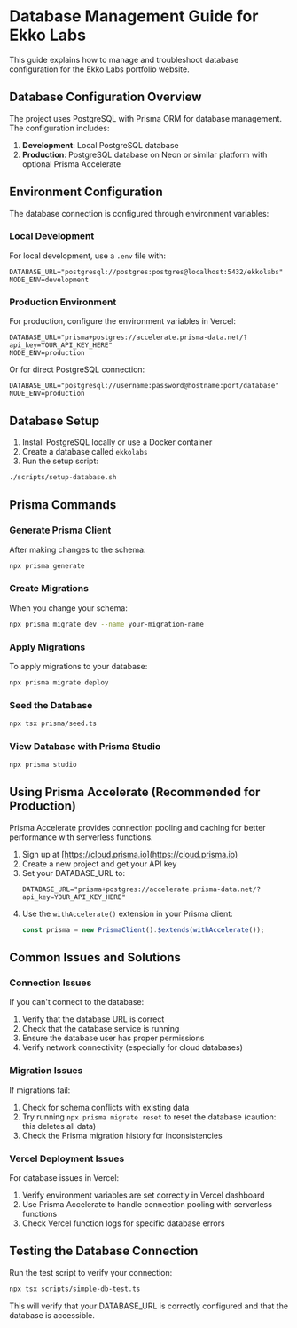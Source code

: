 # Database Management Guide for Ekko Labs

This guide explains how to manage and troubleshoot database configuration for the Ekko Labs portfolio website.

## Database Configuration Overview

The project uses PostgreSQL with Prisma ORM for database management. The configuration includes:

1. **Development**: Local PostgreSQL database
2. **Production**: PostgreSQL database on Neon or similar platform with optional Prisma Accelerate

## Environment Configuration

The database connection is configured through environment variables:

### Local Development

For local development, use a `.env` file with:

```
DATABASE_URL="postgresql://postgres:postgres@localhost:5432/ekkolabs"
NODE_ENV=development
```

### Production Environment

For production, configure the environment variables in Vercel:

```
DATABASE_URL="prisma+postgres://accelerate.prisma-data.net/?api_key=YOUR_API_KEY_HERE"
NODE_ENV=production
```

Or for direct PostgreSQL connection:

```
DATABASE_URL="postgresql://username:password@hostname:port/database"
NODE_ENV=production
```

## Database Setup

1. Install PostgreSQL locally or use a Docker container
2. Create a database called `ekkolabs`
3. Run the setup script:

```bash
./scripts/setup-database.sh
```

## Prisma Commands

### Generate Prisma Client

After making changes to the schema:

```bash
npx prisma generate
```

### Create Migrations

When you change your schema:

```bash
npx prisma migrate dev --name your-migration-name
```

### Apply Migrations

To apply migrations to your database:

```bash
npx prisma migrate deploy
```

### Seed the Database

```bash
npx tsx prisma/seed.ts
```

### View Database with Prisma Studio

```bash
npx prisma studio
```

## Using Prisma Accelerate (Recommended for Production)

Prisma Accelerate provides connection pooling and caching for better performance with serverless functions.

1. Sign up at [https://cloud.prisma.io](https://cloud.prisma.io)
2. Create a new project and get your API key
3. Set your DATABASE_URL to:
   ```
   DATABASE_URL="prisma+postgres://accelerate.prisma-data.net/?api_key=YOUR_API_KEY_HERE"
   ```
4. Use the `withAccelerate()` extension in your Prisma client:
   ```typescript
   const prisma = new PrismaClient().$extends(withAccelerate());
   ```

## Common Issues and Solutions

### Connection Issues

If you can't connect to the database:

1. Verify that the database URL is correct
2. Check that the database service is running
3. Ensure the database user has proper permissions
4. Verify network connectivity (especially for cloud databases)

### Migration Issues

If migrations fail:

1. Check for schema conflicts with existing data
2. Try running `npx prisma migrate reset` to reset the database (caution: this deletes all data)
3. Check the Prisma migration history for inconsistencies

### Vercel Deployment Issues

For database issues in Vercel:

1. Verify environment variables are set correctly in Vercel dashboard
2. Use Prisma Accelerate to handle connection pooling with serverless functions
3. Check Vercel function logs for specific database errors

## Testing the Database Connection

Run the test script to verify your connection:

```bash
npx tsx scripts/simple-db-test.ts
```

This will verify that your DATABASE_URL is correctly configured and that the database is accessible.
